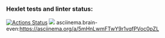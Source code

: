 ### Hexlet tests and linter status:
[![Actions Status](https://github.com/Markus0896/php-project-45/workflows/hexlet-check/badge.svg)](https://github.com/Markus0896/php-project-45/actions)
<a href="https://codeclimate.com/github/Markus0896/php-project-45/maintainability"><img src="https://api.codeclimate.com/v1/badges/d7a47b329e10342d4452/maintainability" /></a>
asciinema.brain-even:https://asciinema.org/a/5mHnLwmFTwY9r1vqfPVoc0pZL